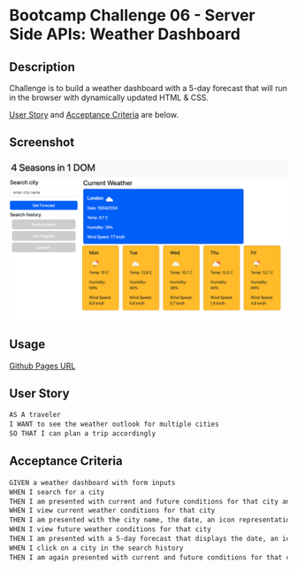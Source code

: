 # Bootcamp Challenge 06 - Server Side APIs: Weather Dashboard

## Description

Challenge is to build a weather dashboard with a 5-day forecast that will run in the browser with dynamically updated HTML & CSS.

[User Story](#user-story) and [Acceptance Criteria](#acceptance-criteria) are below.



## Screenshot

![screenshot](./assets/images/app-screenshot.png "link to screenshot")

## Usage

[Github Pages URL](https://roughnut.github.io/5-day-weather-forecast-dashboard/ "link to deployed site")

## User Story

```md
AS A traveler
I WANT to see the weather outlook for multiple cities
SO THAT I can plan a trip accordingly
```

## Acceptance Criteria

```md
GIVEN a weather dashboard with form inputs
WHEN I search for a city
THEN I am presented with current and future conditions for that city and that city is added to the search history
WHEN I view current weather conditions for that city
THEN I am presented with the city name, the date, an icon representation of weather conditions, the temperature, the humidity, and the wind speed
WHEN I view future weather conditions for that city
THEN I am presented with a 5-day forecast that displays the date, an icon representation of weather conditions, the temperature, the wind speed, and the humidity
WHEN I click on a city in the search history
THEN I am again presented with current and future conditions for that city
```
